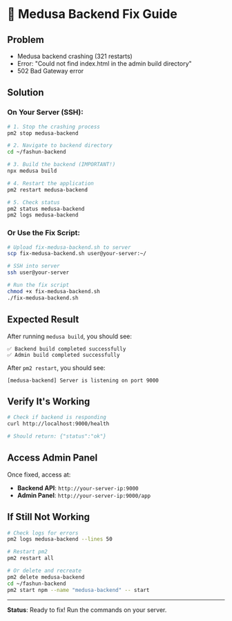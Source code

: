# 🔧 Medusa Backend Fix Guide

## Problem
- Medusa backend crashing (321 restarts)
- Error: "Could not find index.html in the admin build directory"
- 502 Bad Gateway error

## Solution

### On Your Server (SSH):

```bash
# 1. Stop the crashing process
pm2 stop medusa-backend

# 2. Navigate to backend directory
cd ~/fashun-backend

# 3. Build the backend (IMPORTANT!)
npx medusa build

# 4. Restart the application
pm2 restart medusa-backend

# 5. Check status
pm2 status medusa-backend
pm2 logs medusa-backend
```

### Or Use the Fix Script:

```bash
# Upload fix-medusa-backend.sh to server
scp fix-medusa-backend.sh user@your-server:~/

# SSH into server
ssh user@your-server

# Run the fix script
chmod +x fix-medusa-backend.sh
./fix-medusa-backend.sh
```

## Expected Result

After running `medusa build`, you should see:
```
✅ Backend build completed successfully
✅ Admin build completed successfully
```

After `pm2 restart`, you should see:
```
[medusa-backend] Server is listening on port 9000
```

## Verify It's Working

```bash
# Check if backend is responding
curl http://localhost:9000/health

# Should return: {"status":"ok"}
```

## Access Admin Panel

Once fixed, access at:
- **Backend API**: `http://your-server-ip:9000`
- **Admin Panel**: `http://your-server-ip:9000/app`

## If Still Not Working

```bash
# Check logs for errors
pm2 logs medusa-backend --lines 50

# Restart pm2
pm2 restart all

# Or delete and recreate
pm2 delete medusa-backend
cd ~/fashun-backend
pm2 start npm --name "medusa-backend" -- start
```

---

**Status**: Ready to fix! Run the commands on your server.
